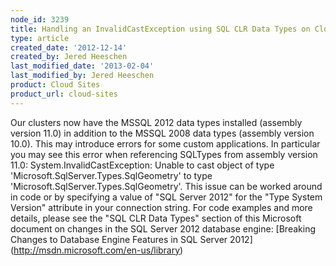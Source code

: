 ```yaml
---
node_id: 3239
title: Handling an InvalidCastException using SQL CLR Data Types on Cloud Sites
type: article
created_date: '2012-12-14'
created_by: Jered Heeschen
last_modified_date: '2013-02-04'
last_modified_by: Jered Heeschen
product: Cloud Sites
product_url: cloud-sites
---
```


Our clusters now have the MSSQL 2012 data types installed (assembly
version 11.0) in addition to the MSSQL 2008 data types (assembly version
10.0). This may introduce errors for some custom applications. In
particular you may see this error when referencing SQLTypes from
assembly version 11.0: System.InvalidCastException: Unable to cast
object of type 'Microsoft.SqlServer.Types.SqlGeometry' to type
'Microsoft.SqlServer.Types.SqlGeometry'. This issue can be worked around
in code or by specifying a value of "SQL Server 2012" for the "Type
System Version" attribute in your connection string. For code examples
and more details, please see the "SQL CLR Data Types" section of this
Microsoft document on changes in the SQL Server 2012 database engine:
\[Breaking Changes to Database Engine Features in SQL Server
2012\](http://msdn.microsoft.com/en-us/library)


